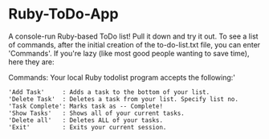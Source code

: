 # Ruby-ToDo-App
A console-run Ruby-based ToDo list! Pull it down and try it out. 
To see a list of commands, after the initial creation of the to-do-list.txt file, 
you can enter 'Commands'. If you're lazy (like most good people wanting to save time), here they are: 

Commands: 
   Your local Ruby todolist program accepts the following:' 
   
    'Add Task'     : Adds a task to the bottom of your list.
    'Delete Task'  : Deletes a task from your list. Specify list no.
    'Task Complete': Marks task as -- Complete!  
    'Show Tasks'   : Shows all of your current tasks.
    'Delete all'   : Deletes ALL of your tasks.  
    'Exit'         : Exits your current session.  


